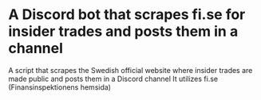 # A Discord bot that scrapes fi.se for insider trades and posts them in a channel
A script that scrapes the Swedish official website where insider trades are made public and posts them in a Discord channel
It utilizes fi.se (Finansinspektionens hemsida)
